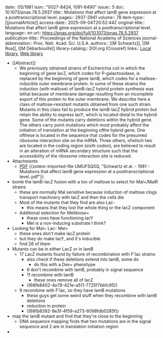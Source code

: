 date:: 05/1981
issn:: "0027-8424, 1091-6490"
issue:: 5
doi:: 10.1073/pnas.78.5.2937
title:: Mutations that affect lamB gene expression at a posttranscriptional level.
pages:: 2937-2941
volume:: 78
item-type:: [[journalArticle]]
access-date:: 2025-09-04T20:52:44Z
original-title:: Mutations that affect lamB gene expression at a posttranscriptional level.
language:: en
url:: https://pnas.org/doi/full/10.1073/pnas.78.5.2937
publication-title:: Proceedings of the National Academy of Sciences
journal-abbreviation:: Proc. Natl. Acad. Sci. U.S.A.
authors:: [[M Schwartz]], [[M Roa]], [[M Débarbouillé]]
library-catalog:: DOI.org (Crossref)
links:: [Local library](zotero://select/library/items/Y2JJCNKJ), [Web library](https://www.zotero.org/users/6106196/items/Y2JJCNKJ)

- [[Abstract]]
	- We previously obtained strains of Escherichia coli in which the beginning of gene lacZ, which codes for P-galactosidase, is replaced by the beginning of gene lamB, which codes for a maltose-inducible outer membrane protein. In some of these strains the induction (with maltose) of lamB-lacZ hybrid protein synthesis was lethal because of membrane damage resulting from an incomplete export of this protein to the outer membrane. We describe here a class of maltose-resistant mutants obtained from one such strain. Mutants in this class fail to produce the lamB-lacZ hybrid protein but retain the ability to express lacY, which is located distal to the hybrid gene. Some of the mutants carry deletions within the hybrid gene. The others carry point mutations which most probably affect the initiation of translation at the beginning ofthe hybrid gene. One ofthese is located in the sequence that codes for the presumed ribosome interaction site on the mRNA. Three others, ofwhich two are located in the coding region (sixth codon), are believed to result in an alteration of mRNA secondary structure such that the accessibility of the ribosome interaction site is reduced.
- Attachments
	- [PDF](zotero://select/library/items/UMUFSQ5Q) {{zotero-imported-file UMUFSQ5Q, "Schwartz et al. - 1981 - Mutations that affect lamB gene expression at a posttranscriptional level..pdf"}}
- bomb the lamB-lacZ fusion with a ton of maltose to select for Mal+/MalR strains
	- these are normally Mal sensitive because induction of maltose clogs transport machinery with lacZ and then the cells die
	- Most of the mutants that they find are also Lac-
		- this means that they lost the whole thing or the lacZ component
	- Additional selection for Melibiose+
		- these ones have functioning lacY
		- Mel is a non-inducing substrate I think?
- Looking for Mal+ Lac- Mel+
	- these ones don't make lacZ protein
	- but they do make lacY, and it's inducible
	- find 26 of them
- Mutants can be in either LacZ or in lamB
	- 17 LacZ mutants found by failure of recombination with F'lac strains
		- also check if these deletions extend into lamB, some do
			- do this with a Dex+ phenotype
		- 6 don't recombine with lamB, probably in signal sequence
		- 11 recombine with lamB
			- these ones remove all of lacZ
		- ((68fb8402-4e79-421e-a511-7725f7bbfc95))
	- 9 recombine with F'lac, so they have lamB mutations
		- these guys get some weird stuff when they recombine with lamB deletions
		- reduction in protein
		- ((68fb8392-9e3f-4f59-a273-6098fdb0285f))
- map the lamB mutant and find that they're close to the beginning
	- DNA sequence mapping finds that two mutations are in the signal sequence and 2 are in translation initiation region
-